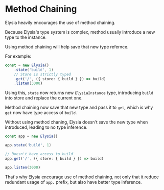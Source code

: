 # Method Chaining
Elysia heavily encourages the use of method chaining.

Because Elysia's type system is complex, method usually introduce a new type to the instance.

Using method chaining will help save that new type refernce.

For example:
```typescript
const = new Elysia()
    .state('build', 1)
    // Store is strictly typed
    .get('/', ({ store: { build } }) => build)
    .listen(3000)
```
Using this, `state` now returns new `ElysiaInstance` type, introducing `build` into store and replace the current one.

Method chaining now save that new type and pass it to `get`, which is why `get` now have type access of `build`.

Without using method chaning, Elysia doesn't save the new type when introduced, leading to no type inference.
```typescript
const app = new Elysia()

app.state('build', 1)

// Doesn't have access to build
app.get('/', ({ store: { build } }) => build)

app.listen(3000)
```

That's why Elysia encourage use of method chaining, not only that it reduce redundant usage of `app.` prefix, but also have better type inference.
